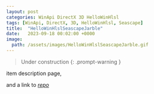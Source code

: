 ```yaml
---
layout: post
categories: WinApi DirectX 3D HelloWinHlsl
tags: [WinApi, DirectX, 3D, HelloWinHlsl, Seascape]
title:  "HelloWinHlslSeascapeJarble"
date:   2023-09-18 00:02:00 +0000
image:
  path: /assets/images/HelloWinHlslSeascapeJarble.gif
---
```


> Under construction
{: .prompt-warning }

item description page,

and a link to [*repo*](https://github.com/Alex0vSky/HelloWinHlslSeascapeJarble/)

